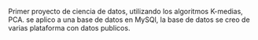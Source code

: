 Primer proyecto de ciencia de datos, utilizando los algoritmos K-medias, PCA.
se aplico a una base de datos en MySQl, la base de datos se creo de varias plataforma con datos publicos.

